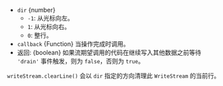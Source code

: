 <!-- YAML
added: v0.7.7
changes:
  - version: v12.7.0
    pr-url: https://github.com/nodejs/node/pull/28721
    description: 流的 write() 回调和返回值会被导出。
-->

* `dir` {number}
  * `-1`: 从光标向左。
  * `1`: 从光标向右。
  * `0`: 整行。
* `callback` {Function} 当操作完成时调用。
* 返回: {boolean} 如果流期望调用的代码在继续写入其他数据之前等待 `'drain'` 事件触发，则为 `false`，否则为 `true`。

`writeStream.clearLine()` 会以 `dir` 指定的方向清理此 `WriteStream` 的当前行。

